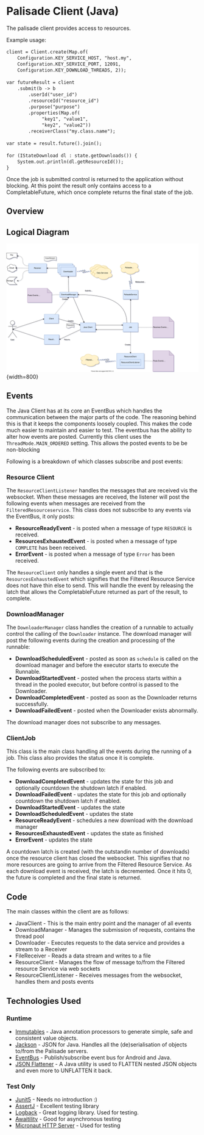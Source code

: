 # Palisade Client (Java)

The palisade client provides access to resources.

Example usage:

```
client = Client.create(Map.of(
    Configuration.KEY_SERVICE_HOST, "host.my",
    Configuration.KEY_SERVICE_PORT, 12091,
    Configuration.KEY_DOWNLOAD_THREADS, 2));

var futureResult = client
    .submit(b -> b
        .userId("user_id")
        .resourceId("resource_id")
        .purpose("purpose")
        .properties(Map.of(
             "key1", "value1",
             "key2", "value2"))
        .receiverClass("my.class.name");
        
var state = result.future().join();

for (IStateDownload dl : state.getDownloads()) {
    System.out.println(dl.getResourceId());
}
```

Once the job is submitted control is returned to the application without blocking. At this point the result only contains access to a CompletableFuture, which once complete returns the final state of the job.

## Overview

## Logical Diagram

![Logical Diagram](doc/java-client-logical-diagram-1.svg){width=800}

## Events

The Java Client has at its core an EventBus which handles the communication between the major parts of the code. The reasoning behind this is that it keeps the components loosely coupled. This makes the code much easier to maintain and easier to test. The eventbus has the ability to alter how events are posted. Currently this client uses the `ThreadMode.MAIN_ORDERED` setting. This allows the posted events to be be non-blocking  

Following is a breakdown of which classes subscribe and post events:

### Resource Client

The `ResourceClientListener` handles the messages that are received vis the websocket. When these messages are received, the listener will post the following events when messages are received from the `FilteredResourceservice`. This class does not subscribe to any events via the EventBus, it only posts:

* __ResourceReadyEvent__ - is posted when a message of type `RESOURCE` is received.
* __ResourcesExhaustedEvent__ - is posted when a message of type `COMPLETE` has been received.
* __ErrorEvent__ - is posted when a message of type `Error` has been received.

The `ResourceClient` only handles a single event and that is the `ResourcesExhaustedEvent` which signifies that the Filtered Resource Service does not have thin else to send. This will handle the event by releasing the latch that allows the CompletableFuture returned as part of the result, to complete.

### DownloadManager

The `DownloaderManager` class handles the creation of a runnable to actually control the calling of the `Downloader` instance. The download manager will post the following events during the creation and processing of the runnable:

* __DownloadScheduledEvent__ - posted as soon as `schedule` is called on the download manager and before the executor starts to execute the Runnable.
* __DownloadStartedEvent__ - posted when the process starts within a thread in the pooled executor, but before control is passed to the Downloader. 
* __DownloadCompletedEvent__ - posted as soon as the Downloader returns successfully.
* __DownloadFailedEvent__ - posted when the Downloader exists abnormally.

The download manager does not subscribe to any messages.

### ClientJob

This class is the main class handling all the events during the running of a job. This class also provides the status once it is complete.

The following events are subscribed to:

* __DownloadCompletedEvent__ - updates the state for this job and optionally countdown the shutdown latch if enabled.
* __DownloadFailedEvent__ - updates the state for this job and optionally countdown the shutdown latch if enabled.
* __DownloadStartedEvent__ - updates the state
* __DownloadScheduledEvent__ - updates the state
* __ResourceReadyEvent__ - schedules a new download with the download manager
* __ResourcesExhaustedEvent__ - updates the state as finished
* __ErrorEvent__ - updates the state

A countdown latch is created (with the outstandin number of downloads) once the resource client has closed the websocket. This signifies that no more resources are going to arrive from the Filtered Resource Service. As each download event is received, the latch is decremented. Once it hits 0, the future is completed and the final state is returned.

## Code

The main classes within the client are as follows:

* JavaClient - This is the main entry point and the manager of all events
* DownloadManager - Manages the submission of requests, contains the thread pool
* Downloader - Executes requests to the data service and provides a stream to a Receiver
* FileReceiver - Reads a data stream and writes to a file
* ResourceClient - Manages the flow of message to/from the Filtered resource Service via web sockets
* ResourceClientListener - Receives messages from the websocket, handles them and posts events

## Technologies Used

### Runtime

* [Immutables](https://immutables.github.io/) - Java annotation processors to generate simple, safe and consistent value objects.
* [Jackson]() - JSON for Java. Handles all the (de)serialisation of objects to/from the Palisade servers.
* [EventBus](https://github.com/greenrobot/EventBus) - Publish/subscribe event bus for Android and Java.
* [JSON Flattener](https://github.com/wnameless/json-flattener) - A Java utility is used to FLATTEN nested JSON objects and even more to UNFLATTEN it back.

### Test Only

* [Junit5](https://junit.org/junit5/) - Needs no introduction :)
* [AssertJ](https://assertj.github.io/doc/) - Excellent testing library
* [Logback](http://logback.qos.ch/) - Great logging library. Used for testing.
* [Awaitility](https://github.com/awaitility/awaitility) - Good for asynchronous testing
* [Micronaut HTTP Server](https://micronaut.io/) - Used for testing
